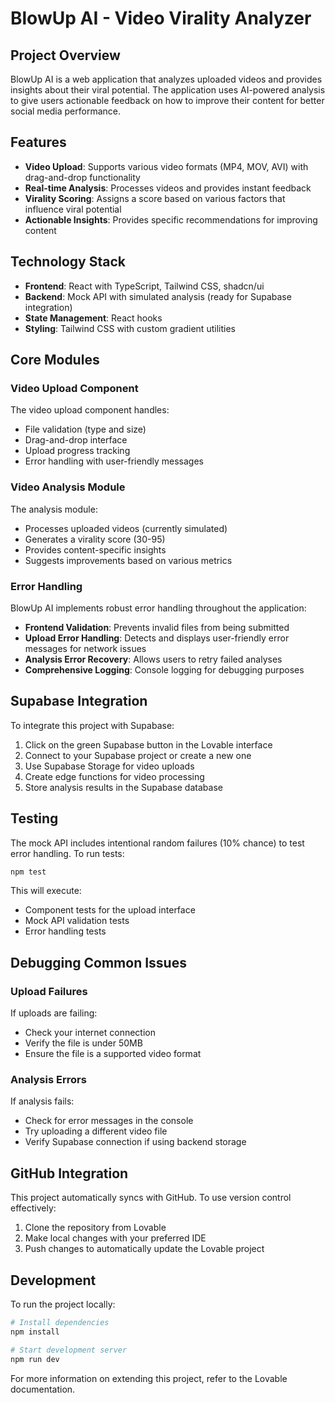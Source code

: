 
# BlowUp AI - Video Virality Analyzer

## Project Overview

BlowUp AI is a web application that analyzes uploaded videos and provides insights about their viral potential. The application uses AI-powered analysis to give users actionable feedback on how to improve their content for better social media performance.

## Features

- **Video Upload**: Supports various video formats (MP4, MOV, AVI) with drag-and-drop functionality
- **Real-time Analysis**: Processes videos and provides instant feedback
- **Virality Scoring**: Assigns a score based on various factors that influence viral potential
- **Actionable Insights**: Provides specific recommendations for improving content

## Technology Stack

- **Frontend**: React with TypeScript, Tailwind CSS, shadcn/ui
- **Backend**: Mock API with simulated analysis (ready for Supabase integration)
- **State Management**: React hooks
- **Styling**: Tailwind CSS with custom gradient utilities

## Core Modules

### Video Upload Component

The video upload component handles:
- File validation (type and size)
- Drag-and-drop interface
- Upload progress tracking
- Error handling with user-friendly messages

### Video Analysis Module

The analysis module:
- Processes uploaded videos (currently simulated)
- Generates a virality score (30-95)
- Provides content-specific insights
- Suggests improvements based on various metrics

### Error Handling

BlowUp AI implements robust error handling throughout the application:

- **Frontend Validation**: Prevents invalid files from being submitted
- **Upload Error Handling**: Detects and displays user-friendly error messages for network issues
- **Analysis Error Recovery**: Allows users to retry failed analyses
- **Comprehensive Logging**: Console logging for debugging purposes

## Supabase Integration

To integrate this project with Supabase:

1. Click on the green Supabase button in the Lovable interface
2. Connect to your Supabase project or create a new one
3. Use Supabase Storage for video uploads
4. Create edge functions for video processing
5. Store analysis results in the Supabase database

## Testing

The mock API includes intentional random failures (10% chance) to test error handling. To run tests:

```bash
npm test
```

This will execute:
- Component tests for the upload interface
- Mock API validation tests
- Error handling tests

## Debugging Common Issues

### Upload Failures

If uploads are failing:
- Check your internet connection
- Verify the file is under 50MB
- Ensure the file is a supported video format

### Analysis Errors

If analysis fails:
- Check for error messages in the console
- Try uploading a different video file
- Verify Supabase connection if using backend storage

## GitHub Integration

This project automatically syncs with GitHub. To use version control effectively:

1. Clone the repository from Lovable
2. Make local changes with your preferred IDE
3. Push changes to automatically update the Lovable project

## Development

To run the project locally:

```bash
# Install dependencies
npm install

# Start development server
npm run dev
```

For more information on extending this project, refer to the Lovable documentation.
